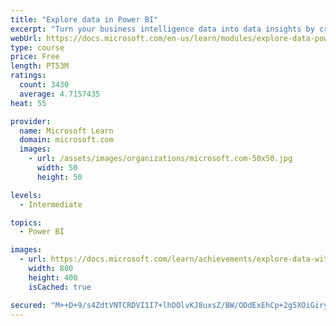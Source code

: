 ```yaml
---
title: "Explore data in Power BI"
excerpt: "Turn your business intelligence data into data insights by creating and configuring Power BI dashboards."
webUrl: https://docs.microsoft.com/en-us/learn/modules/explore-data-power-bi/
type: course
price: Free
length: PT53M
ratings:
  count: 3430
  average: 4.7157435
heat: 55

provider:
  name: Microsoft Learn
  domain: microsoft.com
  images:
    - url: /assets/images/organizations/microsoft.com-50x50.jpg
      width: 50
      height: 50

levels:
  - Intermediate

topics:
  - Power BI

images:
  - url: https://docs.microsoft.com/learn/achievements/explore-data-with-power-bi-desktop-social.png
    width: 800
    height: 400
    isCached: true

secured: "M++D+9/s4ZdtVNTCRDVI1I7+lhDOlvKJ8uxsZ/BW/ODdExEhCp+2g5XOiGiryNXziDVwNPj/bIs//6oOMuobDYZNbGw7nMhs/97b844zATv0HkaO1xGU1LW3IvHLB2jIhre2nwWHBlYXJdwL4v4X2SJEYX0bpc0HnIivyQsPvaMkdZpPX5ZkC5SsBOBC5dfbCn9AWkNu2YoOmQQaWwMY0zdwow718WZUkrMi3pUciOe94QYwwTuwaSKV9PKn2bnv8wsCu9piUCJRtKKw0NHVwiOyZfj9KA9r8q6R3hLiOfCIu2ypRww3SUeGQFm/QaxyyI0p274i2+mhxPaupFTBAaYoqGR1arTaMxZhUgmv3/7j2h95BI9iLgTLs83NSXMzOU7W8yMy4FKqDCd2KSZEA/jcZ1dvKh4vDnMXNdGmbY4=;qxzU+CGTO0+Rt41MF5gKVQ=="
---
```


